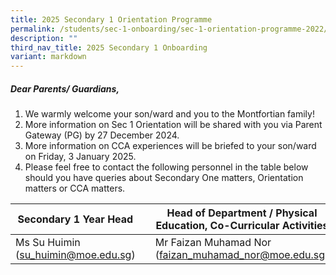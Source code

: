 ```yaml
---
title: 2025 Secondary 1 Orientation Programme
permalink: /students/sec-1-onboarding/sec-1-orientation-programme-2022/
description: ""
third_nav_title: 2025 Secondary 1 Onboarding
variant: markdown
---
```

##### Dear Parents/ Guardians, 

1.  We warmly welcome your son/ward and you to the Montfortian family!
2. More information on Sec 1 Orientation will be shared with you via Parent Gateway (PG) by 27 December 2024.
3. More information on CCA experiences will be briefed to your son/ward on Friday,  3 January 2025.
4. Please feel free to contact the following personnel in the table below should you have queries about Secondary One matters, Orientation matters or CCA matters.

| Secondary 1 Year Head |  | Head of Department / Physical Education, Co-Curricular Activities |
| -------- | -------- | -------- |
| Ms Su Huimin (su_huimin@moe.edu.sg)| | Mr Faizan Muhamad Nor (faizan_muhamad_nor@moe.edu.sg)